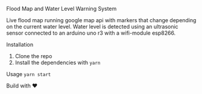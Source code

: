 Flood Map and Water Level Warning System

Live flood map running google map api with markers that change depending on the current water level. Water level is detected using an ultrasonic sensor connected to an arduino uno r3 with a wifi-module esp8266.

Installation
1. Clone the repo
2. Install the dependencies with `yarn`

Usage
`yarn start`

Build with ♥️
